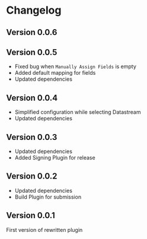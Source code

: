 # Changelog

## Version 0.0.6

## Version 0.0.5
* Fixed bug when `Manually Assign Fields` is empty
* Added default mapping for fields
* Updated dependencies

## Version 0.0.4
* Simplified configuration while selecting Datastream
* Updated dependencies

## Version 0.0.3
* Updated dependencies
* Added Signing Plugin for release

## Version 0.0.2
* Updated dependencies
* Build Plugin for submission

## Version 0.0.1
First version of rewritten plugin
